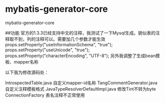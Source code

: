 # mybatis-generator-core
mybatis-generator-core


##功能
官方的1.3.3已经支持中文的注释，我测试了一下Mysql生成。貌似表的注释取不到，列的注释可以。需要加几个参数才能生效
        props.setProperty("useInformationSchema", "true");
        props.setProperty("useUnicode", "true");
        props.setProperty("characterEncoding", "UTF-8");
另外我调整了生成bean模板、mapper名称

以下我为修改源码处：

IntrospectedTable.java  自定义mapper-id名称
TangCommentGenerator.java 自定义注释模板格式
JavaTypeResolverDefaultImpl.java 修改Tint不转为byte
ConnectionFactory 表名注释不正常使用
